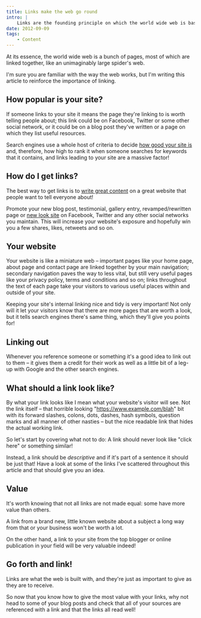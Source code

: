 ```yaml
---
title: Links make the web go round
intro: |
    Links are the founding principle on which the world wide web is based, but are you using them correctly?
date: 2012-09-09
tags:
    - Content
---
```


At its essence, the world wide web is a bunch of pages, most of which are linked together, like an unimaginably large spider's web.

I'm sure you are familiar with the way the web works, but I'm writing this article to reinforce the importance of linking.


## How popular is your site?

If someone links to your site it means the page they're linking to is worth telling people about; this link could be on Facebook, Twitter or some other social network, or it could be on a blog post they've written or a page on which they list useful resources.

Search engines use a whole host of criteria to decide [how good your site is](/resources/what-search-engines-want) and, therefore, how high to rank it when someone searches for keywords that it contains, and links leading to your site are a massive factor!


## How do I get links?

The best way to get links is to [write great content](/resources/why-should-i-blog) on a great website that people want to tell everyone about!

Promote your new blog post, testimonial, gallery entry, revamped/rewritten page or [new look site](/resources/little-by-little) on Facebook, Twitter and any other social networks you maintain. This will increase your website's exposure and hopefully win you a few shares, likes, retweets and so on.


## Your website

Your website is like a miniature web – important pages like your home page, about page and contact page are linked together by your main navigation; secondary navigation paves the way to less vital, but still very useful pages like your privacy policy, terms and conditions and so on; links throughout the text of each page take your visitors to various useful places within and outside of your site.

Keeping your site's internal linking nice and tidy is very important! Not only will it let your visitors know that there are more pages that are worth a look, but it tells search engines there's same thing, which they'll give you points for!


## Linking out

Whenever you reference someone or something it's a good idea to link out to them – it gives them a credit for their work as well as a little bit of a leg-up with Google and the other search engines.


## What should a link look like?

By what your link looks like I mean what your website's visitor will see. Not the link itself – that horrible looking "https://www.example.com/blah" bit with its forward slashes, colons, dots, dashes, hash symbols, question marks and all manner of other nasties – but the nice readable link that hides the actual working link.

So let's start by covering what not to do: A link should never look like "click here" or something similar!

Instead, a link should be _descriptive_ and if it's part of a sentence it should be just that! Have a look at some of the links I've scattered throughout this article and that should give you an idea.


## Value

It's worth knowing that not all links are not made equal: some have more value than others.

A link from a brand new, little known website about a subject a long way from that or your business won't be worth a lot.

On the other hand, a link to your site from the top blogger or online publication in your field will be very valuable indeed!


## Go forth and link!

Links are what the web is built with, and they're just as important to give as they are to receive.

So now that you know how to give the most value with your links, why not head to some of your blog posts and check that all of your sources are referenced with a link and that the links all read well!
